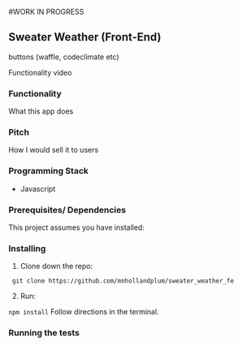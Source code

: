 #WORK IN PROGRESS

## Sweater Weather (Front-End)
buttons (waffle, codeclimate etc)

Functionality video
### Functionality

What this app does
### Pitch

How I would sell it to users

### Programming Stack
* Javascript

### Prerequisites/ Dependencies
 This project assumes you have installed:


### Installing

1. Clone down the repo:

` git clone https://github.com/mnhollandplum/sweater_weather_fe`

2. Run:

`npm install`
Follow directions in the terminal.

### Running the tests

